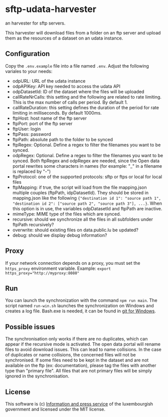 # sftp-udata-harvester
an harvester for sftp servers.

This harvester will download files from a folder on an ftp server and upload them as the resources of a dataset on an udata instance.

## Configuration

Copy the `.env.example` file into a file named `.env`. Adjust the following variales to your needs:

- odpURL: URL of the udata instance
- odpAPIKey: API key needed to access the udata API
- odpDatasetId: ID of the dataset where the files will be uploaded
- callRateNrCalls: this setting and the following are related to rate limiting. This is the max number of calls per period. By default 1.
- callRateDuration: this setting defines the duration of the period for rate limiting in milliseconds. By default 1000ms.
- ftpHost: host name of the ftp server
- ftpPort: port of the ftp server
- ftpUser: login
- ftpPass: password
- ftpPath: absolute path to the folder to be synced
- ftpRegex: Optional. Define a regex to filter the filenames you want to be synced.
- odpRegex: Optional. Define a regex to filter the filenames you want to be synced. Both ftpRegex and odpRegex are needed, since the Open data portal rewrites some characters in names (for example: "_" in a filename is replaced by "-")
- ftpProtocol: one of the supported protocols: sftp or ftps or local for local files
- ftpMapping: if true, the script will load from the file mapping.json multiple couples (ftpPath, idpDatasetId). They should be stored in mapping.json like the following `{"destination id 1": "source path 1", "destination id 2": ["source path 2", "source path 3"], ...}`. When this option is in use, the variables odpDatasetId and ftpPath are inactive.
- mimeType: MIME type of the files which are synced.
- recursive: should we synchronize all the files in all subfolders under ftpPath recursively?
- overwrite: should existing files on data.public.lu be updated?
- debug: should we display debug information?

## Proxy
If your network connection depends on a proxy, you must set the `https_proxy` environment variable.
Example: `export https_proxy="http://myproxy:8080"`

## Run

You can launch the synchronization with the command `npm run main`.
The script named `run-win.sh` launches the synchronization on Windows and creates a log file. Bash.exe is needed, it can be found in [git for Windows](https://git-scm.com/download/win).

## Possible issues
The synchronisation only works if there are no duplicates, which can appear if the recursive mode is activated.
The open data portal will rename files to avoid download issues. This can lead to name collisions.
In the case of duplicates or name collisions, the concerned files will not be synchronised.
If some files need to be kept in the dataset and are not available on the ftp (ex: documentation), please tag the files with another type than "primary file".
All files that are not primary files will be simply ignored in the synchronisation.

## License
This software is (c) [Information and press service](https://sip.gouvernement.lu/en.html) of the luxembourgish government and licensed under the MIT license.
